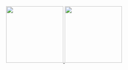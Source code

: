 <div align="center">

  <!-- github stats -->
  <a href="https://github.com/jvtarss">
    <img height="150" src="https://github-readme-stats.vercel.app/api?username=jvtarss&bg_color=00000000&hide_border=true&theme=transparent&show_icons=true&card_width=300&text_color=ffffff&title_color=ffffff" />
  </a>

  <!-- top languages -->
  <a href="https://github.com/jvtarss">
    <img height="150" src="https://github-readme-stats.vercel.app/api/top-langs/?username=jvtarss&bg_color=00000000&hide_border=true&theme=transparent&layout=compact&langs_count=6&card_width=300&text_color=ffffff&title_color=ffffff" />
  </a>

</div>
